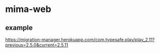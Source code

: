 # mima-web

## example

<https://migration-manager.herokuapp.com/com.typesafe.play/play_2.11?previous=2.5.0&current=2.5.11>
